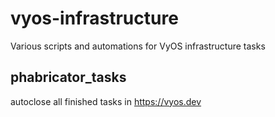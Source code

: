 # vyos-infrastructure
Various scripts and automations for VyOS infrastructure tasks


## phabricator_tasks
autoclose all finished tasks in https://vyos.dev